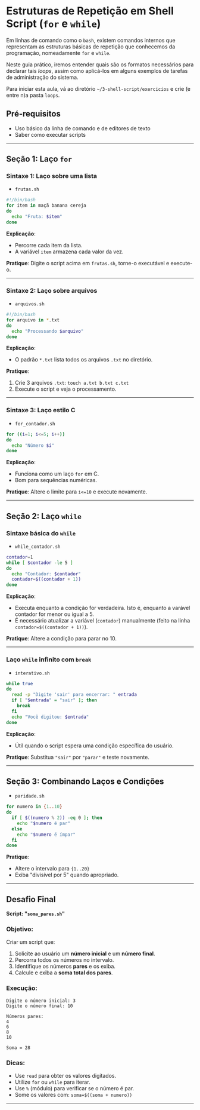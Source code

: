 
# Estruturas de Repetição em Shell Script (`for` e `while`)

Em linhas de comando como o `bash`, existem comandos internos que representam as estruturas básicas de repetição que conhecemos da programação, nomeadamente `for` e `while`.

Neste guia prático, iremos entender quais são os formatos necessários para declarar tais *loops*, assim como aplicá-los em alguns exemplos de tarefas de administração do sistema. 

Para iniciar esta aula, vá ao diretório `~/3-shell-script/exercicios` e crie (e entre n)a pasta `loops`. 

## Pré-requisitos

- Uso básico da linha de comando e de editores de texto
- Saber como executar scripts

---

## Seção 1: Laço `for`

### Sintaxe 1: Laço sobre uma lista

- `frutas.sh`
```bash
#!/bin/bash
for item in maçã banana cereja
do
  echo "Fruta: $item"
done
```

**Explicação**:
- Percorre cada item da lista.
- A variável `item` armazena cada valor da vez.

**Pratique**:
Digite o script acima em `frutas.sh`, torne-o executável e execute-o.

---

### Sintaxe 2: Laço sobre arquivos

- `arquivos.sh`
```bash
#!/bin/bash
for arquivo in *.txt
do
  echo "Processando $arquivo"
done
```

**Explicação**:
- O padrão `*.txt` lista todos os arquivos `.txt` no diretório.

**Pratique**:
1. Crie 3 arquivos `.txt`: `touch a.txt b.txt c.txt`
2. Execute o script e veja o processamento.

---

### Sintaxe 3: Laço estilo C

- `for_contador.sh`
```bash
for ((i=1; i<=5; i++))
do
  echo "Número $i"
done
```

**Explicação**:
- Funciona como um laço `for` em C.
- Bom para sequências numéricas.

**Pratique**:
Altere o limite para `i<=10` e execute novamente.

---

## Seção 2: Laço `while`

### Sintaxe básica do `while`

- `while_contador.sh`
```bash
contador=1
while [ $contador -le 5 ]
do
  echo "Contador: $contador"
  contador=$((contador + 1))
done
```

**Explicação**:
- Executa enquanto a condição for verdadeira. Isto é, enquanto a varável contador for menor ou igual a 5. 
- É necessário atualizar a variável (`contador`) manualmente (feito na linha `contador=$((contador + 1))`).

**Pratique**:
Altere a condição para parar no 10.

---

### Laço `while` infinito com `break`

- `interativo.sh`
```bash
while true
do
  read -p "Digite 'sair' para encerrar: " entrada
  if [ "$entrada" = "sair" ]; then
    break
  fi
  echo "Você digitou: $entrada"
done
```

**Explicação**:
- Útil quando o script espera uma condição específica do usuário.

**Pratique**:
Substitua `"sair"` por `"parar"` e teste novamente.

---

## Seção 3: Combinando Laços e Condições

- `paridade.sh`
```bash
for numero in {1..10}
do
  if [ $((numero % 2)) -eq 0 ]; then
    echo "$numero é par"
  else
    echo "$numero é ímpar"
  fi
done
```

**Pratique**:
- Altere o intervalo para `{1..20}`
- Exiba "divisível por 5" quando apropriado.

---

## Desafio Final

**Script: "`soma_pares.sh`"**

### Objetivo:
Criar um script que:

1. Solicite ao usuário um **número inicial** e um **número final**.
2. Percorra todos os números no intervalo.
3. Identifique os números **pares** e os exiba.
4. Calcule e exiba a **soma total dos pares**.

### Execução:

```
Digite o número inicial: 3
Digite o número final: 10

Números pares:
4
6
8
10

Soma = 28
```

### Dicas:
- Use `read` para obter os valores digitados.
- Utilize `for` ou `while` para iterar.
- Use `%` (módulo) para verificar se o número é par.
- Some os valores com: `soma=$((soma + numero))`

---